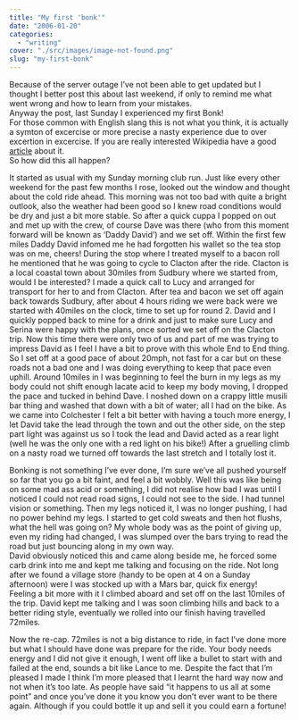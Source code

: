 ```yaml
---
title: "My first 'bonk'"
date: "2006-01-20"
categories: 
  - "writing"
cover: "./src/images/image-not-found.png"
slug: "my-first-bonk"
---
```


Because of the server outage I’ve not been able to get updated but I thought I better post this about last weekend, if only to remind me what went wrong and how to learn from your mistakes.  
Anyway the post, last Sunday I experienced my first Bonk!  
For those common with English slang this is not what you think, it is actually a symton of excercise or more precise a nasty experience due to over excertion in excercise. If you are really interested Wikipedia have a good [article](http://en.wikipedia.org/wiki/Bonk_(condition)) about it.  
So how did this all happen?  
  
It started as usual with my Sunday morning club run. Just like every other weekend for the past few months I rose, looked out the window and thought about the cold ride ahead. This morning was not too bad with quite a bright outlook, also the weather had been good so I knew road conditions would be dry and just a bit more stable. So after a quick cuppa I popped on out and met up with the crew, of course Dave was there (who from this moment forward will be known as ‘Daddy David’) and we set off. Within the first few miles Daddy David infomed me he had forgotten his wallet so the tea stop was on me, cheers! During the stop where I treated myself to a bacon roll he mentioned that he was going to cycle to Clacton after the ride. Clacton is a local coastal town about 30miles from Sudbury where we started from, would I be interested? I made a quick call to Lucy and arranged for transport for her to and from Clacton. After tea and bacon we set off again back towards Sudbury, after about 4 hours riding we were back were we started with 40miles on the clock, time to set up for round 2. David and I quickly popped back to mine for a drink and just to make sure Lucy and Serina were happy with the plans, once sorted we set off on the Clacton trip. Now this time there were only two of us and part of me was trying to impress David as I feel I have a bit to prove with this whole End to End thing. So I set off at a good pace of about 20mph, not fast for a car but on these roads not a bad one and I was doing everything to keep that pace even uphill. Around 10miles in I was beginning to feel the burn in my legs as my body could not shift enough lacate acid to keep my body moving, I dropped the pace and tucked in behind Dave. I noshed down on a crappy little musili bar thing and washed that down with a bit of water; all I had on the bike. As we came into Colchester I felt a bit better with having a touch more energy, I let David take the lead through the town and out the other side, on the step part light was against us so I took the lead and David acted as a rear light (well he was the only one with a red light on his bike!) After a gruelling climb on a nasty road we turned off towards the last stretch and I totally lost it.  

Bonking is not something I’ve ever done, I’m sure we’ve all pushed yourself so far that you go a bit faint, and feel a bit wobbly. Well this was like being on some mad ass acid or something, I did not realise how bad I was until I noticed I could not read road signs, I could not see to the side. I had tunnel vision or something. Then my legs noticed it, I was no longer pushing, I had no power behind my legs. I started to get cold sweats and then hot flushs, what the hell was going on? My whole body was as the point of giving up, even my riding had changed, I was slumped over the bars trying to read the road but just bouncing along in my own way.  
David obviously noticed this and came along beside me, he forced some carb drink into me and kept me talking and focusing on the ride. Not long after we found a village store (handy to be open at 4 on a Sunday afternoon) were I was stocked up with a Mars bar, quick fix energy!  
Feeling a bit more with it I climbed aboard and set off on the last 10miles of the trip. David kept me talking and I was soon climbing hills and back to a better riding style, eventually we rolled into our finish having travelled 72miles.  

Now the re-cap. 72miles is not a big distance to ride, in fact I’ve done more but what I should have done was prepare for the ride. Your body needs energy and I did not give it enough, I went off like a bullet to start with and failed at the end, sounds a bit like Lance to me. Despite the fact that I’m pleased I made I think I’m more pleased that I learnt the hard way now and not when it’s too late. As people have said “it happens to us all at some point” and once you’ve done it you know you don’t ever want to be there again. Although if you could bottle it up and sell it you could earn a fortune!

